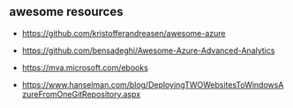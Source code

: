 ## awesome resources

* https://github.com/kristofferandreasen/awesome-azure

* https://github.com/bensadeghi/Awesome-Azure-Advanced-Analytics


* https://mva.microsoft.com/ebooks

* https://www.hanselman.com/blog/DeployingTWOWebsitesToWindowsAzureFromOneGitRepository.aspx
